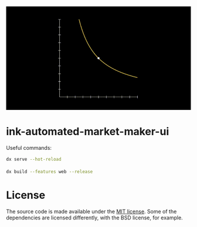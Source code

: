 ![amm](./resources/AutomatedMarketMaker.gif)

# ink-automated-market-maker-ui

Useful commands:

```Bash
dx serve --hot-reload

dx build --features web --release
```

# License

The source code is made available under the [MIT license](https://github.com/TomaszWaszczyk/ink-automated-market-maker-ui/blob/master/LICENSE). Some of the dependencies are licensed differently, with the BSD license, for example.
